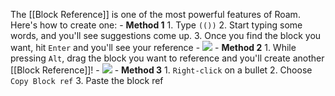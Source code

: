 The [[Block Reference]] is one of the most powerful features of Roam. Here's how to create one:
    - **Method 1**
        1. Type `(())`
        2. Start typing some words, and you'll see suggestions come up.
        3. Once you find the block you want, hit `Enter` and you'll see your reference
            - ![](https://firebasestorage.googleapis.com/v0/b/firescript-577a2.appspot.com/o/imgs%2Fapp%2FRoamanAuxilium%2FqTMV8nFUD0.gif?alt=media&token=359e95ad-7fa0-459c-a0e3-4030e8e6d673)
    - **Method 2**
        1. While pressing `Alt`, drag the block you want to reference and you'll create another [[Block Reference]]!
            - ![](https://firebasestorage.googleapis.com/v0/b/firescript-577a2.appspot.com/o/imgs%2Fapp%2FRoamanAuxilium%2F5J6Ac9HdiV.gif?alt=media&token=e2dfca39-9071-4d42-bca3-25fe4da062a5)
    - **Method 3**
        1. `Right-click` on a bullet
        2. Choose `Copy Block ref`
        3. Paste the block ref
